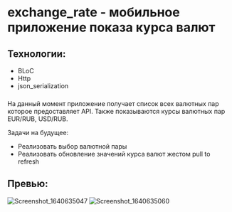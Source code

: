 # exchange_rate - мобильное приложение показа курса валют

## Технологии: 
  - BLoC
  - Http
  - json_serialization

###
На данный момент приложение получает список всех валютных пар которое предоставляет API. Также показываются курсы валютных пар EUR/RUB, USD/RUB. 

Задачи на будущее:
- Реализовать выбор валютной пары
- Реализовать обновление значений курса валют жестом pull to refresh

## Превью:
![Screenshot_1640635047](https://user-images.githubusercontent.com/47809649/147503381-73435a96-265f-4320-8a69-2a138dea46ee.png)
![Screenshot_1640635060](https://user-images.githubusercontent.com/47809649/147503382-79d14694-3ef8-46e6-a113-408146311c74.png)
